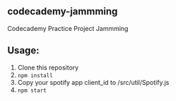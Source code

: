 ## codecademy-jammming

Codecademy Practice Project Jammming

## Usage:
1. Clone this repository
2. `npm install`
3. Copy your spotify app client_id to /src/util/Spotify.js
4. `npm start`